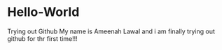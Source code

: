 # Hello-World
Trying out Github
My name is Ameenah Lawal and i am finally trying out github for thr first time!!!
